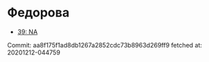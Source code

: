 # Федорова
- [39: NA](39.md)

Commit: aa8f175f1ad8db1267a2852cdc73b8963d269ff9
 fetched at: 20201212-044759
